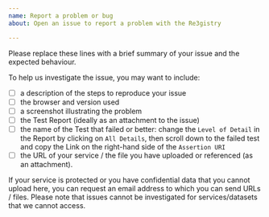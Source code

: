 ```yaml
---
name: Report a problem or bug
about: Open an issue to report a problem with the Re3gistry

---
```


Please replace these lines with a brief summary of your issue and the expected
behaviour.

To help us investigate the issue, you may want to include:

- [ ] a description of the steps to reproduce your issue
- [ ] the browser and version used
- [ ] a screenshot illustrating the problem
- [ ] the Test Report (ideally as an attachment to the issue)
- [ ] the name of the Test that failed or better: change the `Level of Detail`
in the Report by clicking on `All Details`, then scroll down to the failed test
and copy the Link on the right-hand side of the `Assertion URI`
- [ ] the URL of your service / the file you have uploaded or referenced (as
an attachment).

If your service is protected or you have confidential data that you cannot
upload here, you can request an email address to which you can send URLs / files.
Please note that issues cannot be investigated for services/datasets that we cannot
access.
